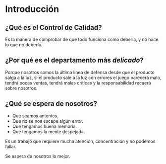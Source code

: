 # Introducción

## ¿Qué es el Control de Calidad?

Es la manera de comprobar de que todo funciona como debería, y no hace lo que no debería.

## ¿Por qué es el departamento más *delicado*?

Porque nosotros somos la última línea de defensa desde que el producto salga a la luz, si el producto sale a la luz con errores el juego parecerá malo, tendrá pocas ventas, tendrá malas críticas y la responsabilidad recaerá sobre nosotros.

## ¿Qué se espera de nosotros?

- Que seamos antentos.
- Que no se nos escape algún error.
- Que tengamos buena memoria.
- Que tengamos la mente despejada.

Es un trabajo que requiere mucha atención, concentración y no podemos fallar.

Se espera de nosotros lo mejor.